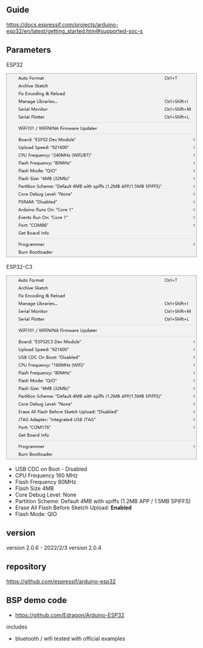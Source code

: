 

## Guide 

https://docs.espressif.com/projects/arduino-esp32/en/latest/getting_started.html#supported-soc-s


## Parameters

ESP32 

![](52-27-16-05-01-2023.png)

ESP32-C3

![](18-04-16-05-06-2023.png)

- USB CDC on Boot - Disabled
- CPU Frequency 160 MHz
- Flash Frequency 80MHz 
- Flash Size 4MB
- Core Debug Level: None
- Partition Scheme: Default 4MB with spiffs (1.2MB APP / 1.5MB SPIFFS)
- Erase All Flash Before Sketch Upload: **Enabled**
- Flash Mode: QIO 


## version 

version 2.0.6 - 2022/2/3
version 2.0.4

## repository
https://github.com/espressif/arduino-esp32


## BSP demo code 

- https://github.com/Edragon/Arduino-ESP32

includes
- bluetooth / wifi tested with official examples


